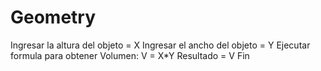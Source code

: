 # Geometry
Ingresar la altura del objeto = X
Ingresar el ancho del objeto = Y
Ejecutar formula para obtener Volumen: V = X*Y
Resultado = V 
Fin
